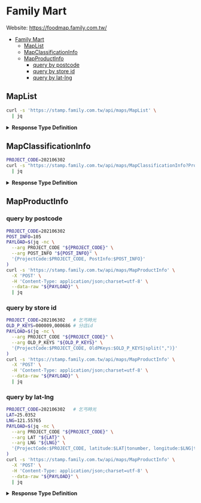 # Family Mart

Website: <https://foodmap.family.com.tw/>

- [Family Mart](#family-mart)
  - [MapList](#maplist)
  - [MapClassificationInfo](#mapclassificationinfo)
  - [MapProductInfo](#mapproductinfo)
    - [query by postcode](#query-by-postcode)
    - [query by store id](#query-by-store-id)
    - [query by lat-lng](#query-by-lat-lng)

## MapList

```sh
curl -s 'https://stamp.family.com.tw/api/maps/MapList' \
  | jq
```

<details>
  <summary><strong>Response Type Definition</strong></summary>

```ts
export interface Root {
  code: number
  data: Daum[]
  message: string
}

export interface Daum {
  projectCode: string
  name: string
  copyWrite: string
  hexList: HexList[]
  iconCount: number
  mapimgUrl: string
  popimgUrl: string
  mapUrl: string
  status: number
  sort: number
  longestDistance: string
  specifiedUrl: string
}

export interface HexList {
  hex0: string
  hex1: string
  hex2: string
  hex3: string
}
```

</details>

## MapClassificationInfo

```sh
PROJECT_CODE=202106302
curl -s "https://stamp.family.com.tw/api/maps/MapClassificationInfo?ProjectCode=${PROJECT_CODE}" \
  | jq
```

<details>
  <summary><strong>Response Type Definition</strong></summary>

```ts
export interface Root {
  code: number
  data: Daum[]
  message: string
}

export interface Daum {
  groupCode: string
  groupName: string
  iconURL: string
  categories: Category[]
}

export interface Category {
  categoryCode: string
  categoryName: string
  products: Product[]
}

export interface Product {
  productCode: string
  productName: string
}
```

</details>

## MapProductInfo

### query by postcode

```sh
PROJECT_CODE=202106302
POST_INFO=105
PAYLOAD=$(jq -nc \
  --arg PROJECT_CODE "${PROJECT_CODE}" \
  --arg POST_INFO "${POST_INFO}" \
  '{ProjectCode:$PROJECT_CODE, PostInfo:$POST_INFO}'
)
curl -s 'https://stamp.family.com.tw/api/maps/MapProductInfo' \
  -X 'POST' \
  -H 'Content-Type: application/json;charset=utf-8' \
  --data-raw "${PAYLOAD}" \
  | jq
```

### query by store id

```sh
PROJECT_CODE=202106302   # 乞丐時光
OLD_P_KEYS=000009,000686 # 分店id
PAYLOAD=$(jq -nc \
  --arg PROJECT_CODE "${PROJECT_CODE}" \
  --arg OLD_P_KEYS "${OLD_P_KEYS}" \
  '{ProjectCode:$PROJECT_CODE, OldPKeys:$OLD_P_KEYS|split(",")}'
)
curl -s 'https://stamp.family.com.tw/api/maps/MapProductInfo' \
  -X 'POST' \
  -H 'Content-Type: application/json;charset=utf-8' \
  --data-raw "${PAYLOAD}" \
  | jq
```

### query by lat-lng

```sh
PROJECT_CODE=202106302   # 乞丐時光
LAT=25.0352
LNG=121.55765
PAYLOAD=$(jq -nc \
  --arg PROJECT_CODE "${PROJECT_CODE}" \
  --arg LAT "${LAT}" \
  --arg LNG "${LNG}" \
  '{ProjectCode:$PROJECT_CODE, latitude:$LAT|tonumber, longitude:$LNG|tonumber}'
)
curl -s 'https://stamp.family.com.tw/api/maps/MapProductInfo' \
  -X 'POST' \
  -H 'Content-Type: application/json;charset=utf-8' \
  --data-raw "${PAYLOAD}" \
  | jq
```

<details>
  <summary><strong>Response Type Definition</strong></summary>

```ts
export interface Root {
  code: number
  data: Daum[]
  message: string
}

export interface Daum {
  oldPKey: string
  name: string
  tel: string
  post: any
  city: any
  areaCode: any
  periodType: number
  longitude: number
  latitude: number
  distance: number
  address: string
  updateDate: string
  info: Info[]
}

export interface Info {
  code: string
  name: string
  iconURL: string
  qty: number
  categories: Category[]
}

export interface Category {
  code: string
  name: string
  qty: number
  products: Product[]
}

export interface Product {
  code: string
  name: string
  qty: number
}
```

</details>
